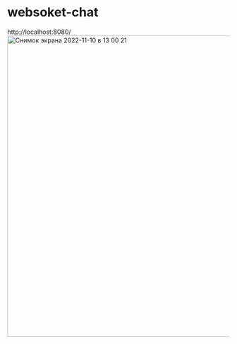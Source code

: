 # websoket-chat

http://localhost:8080/
<img width="682" alt="Снимок экрана 2022-11-10 в 13 00 21" src="https://user-images.githubusercontent.com/117581683/201061106-e11999d9-9d56-4c63-a7c6-ffcc412a2acf.png">
